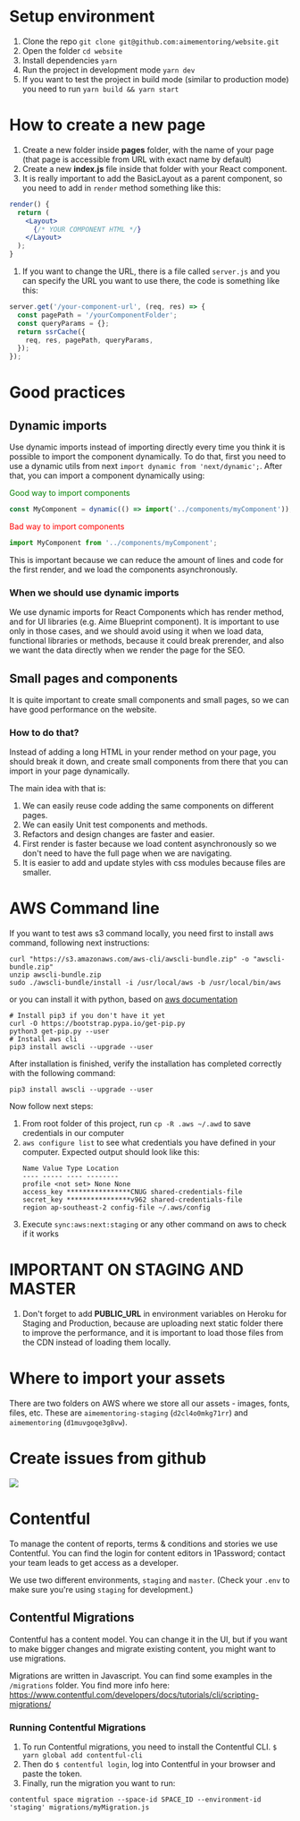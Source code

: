 # Setup environment

1. Clone the repo `git clone git@github.com:aimementoring/website.git`
2. Open the folder `cd website`
3. Install dependencies `yarn`
4. Run the project in development mode `yarn dev`
5. If you want to test the project in build mode (similar to production mode) you need to run `yarn build && yarn start`

# How to create a new page

1. Create a new folder inside **pages** folder, with the name of your page (that page is accessible from URL with exact name by default)
2. Create a new **index.js** file inside that folder with your React component.
3. It is really important to add the BasicLayout as a parent component, so you need to add in `render` method something like this:
```jsx
render() {
  return (
    <Layout>
      {/* YOUR COMPONENT HTML */}
    </Layout>
  );
}
```
1. If you want to change the URL, there is a file called `server.js` and you can specify the URL you want to use there, the code is something like this:
```js
server.get('/your-component-url', (req, res) => {
  const pagePath = '/yourComponentFolder';
  const queryParams = {};
  return ssrCache({
    req, res, pagePath, queryParams,
  });
});
```

# Good practices

## Dynamic imports

Use dynamic imports instead of importing directly every time you think it is possible to import the component dynamically. To do that, first you need to use a dynamic utils from next `import dynamic from 'next/dynamic';`. After that, you can import a component dynamically using:

<span style="color:green;">Good way to import components</span>
```jsx
const MyComponent = dynamic(() => import('../components/myComponent'));
```

<span style="color:red;">Bad way to import components</span>
```jsx
import MyComponent from '../components/myComponent';
```

This is important because we can reduce the amount of lines and code for the first render, and we load the components asynchronously.

### When we should use dynamic imports

We use dynamic imports for React Components which has render method, and for UI libraries (e.g. Aime Blueprint component).
It is important to use only in those cases, and we should avoid using it when we load data, functional libraries or methods, because it could break prerender, and also we want the data directly when we render the page for the SEO.

## Small pages and components

It is quite important to create small components and small pages, so we can have good performance on the website.

### How to do that?

Instead of adding a long HTML in your render method on your page, you should break it down, and create small components from there that you can import in your page dynamically.

The main idea with that is:
1. We can easily reuse code adding the same components on different pages.
2. We can easily Unit test components and methods.
3. Refactors and design changes are faster and easier.
4. First render is faster because we load content asynchronously so we don't need to have the full page when we are navigating.
5. It is easier to add and update styles with css modules because files are smaller.

# AWS Command line

If you want to test aws s3 command locally, you need first to install aws command, following next instructions:
```shell
curl "https://s3.amazonaws.com/aws-cli/awscli-bundle.zip" -o "awscli-bundle.zip"
unzip awscli-bundle.zip
sudo ./awscli-bundle/install -i /usr/local/aws -b /usr/local/bin/aws
```

or you can install it with python, based on [aws documentation](https://docs.aws.amazon.com/cli/latest/userguide/install-macos.html)
```shell
# Install pip3 if you don't have it yet
curl -O https://bootstrap.pypa.io/get-pip.py
python3 get-pip.py --user
# Install aws cli
pip3 install awscli --upgrade --user
```

After installation is finished, verify the installation has completed correctly with the following command:
```shell
pip3 install awscli --upgrade --user
```

Now follow next steps:
1. From root folder of this project, run `cp -R .aws ~/.awd` to save credentials in our computer
1. `aws configure list` to see what credentials you have defined in your computer. Expected output should look like this:
    ```
    Name Value Type Location
    ---- ----- ---- --------
    profile <not set> None None
    access_key ****************CNUG shared-credentials-file
    secret_key ****************v962 shared-credentials-file
    region ap-southeast-2 config-file ~/.aws/config
    ```
1. Execute `sync:aws:next:staging` or any other command on aws to check if it works

# IMPORTANT ON STAGING AND MASTER

1. Don't forget to add **PUBLIC_URL** in environment variables on Heroku for Staging and Production, because are uploading next static folder there to improve the performance, and it is important to load those files from the CDN instead of loading them locally.

# Where to import your assets

There are two folders on AWS where we store all our assets - images, fonts, files, etc. These are `aimementoring-staging` (`d2cl4o0mkg71rr`) and `aimementoring` (`d1muvgoqe3g8vw`).


# Create issues from github

<img src="https://lh4.googleusercontent.com/axJKw0MCkGzDgE6oJ5lVx266JOd3kMOLHc76TjP2eBj_xeuPU9IZbaqsZ9W7yPVOg8U5LH1hDCnw-7y6VThC=w3584-h1874-rw" /> 


# Contentful

To manage the content of reports, terms & conditions and stories we use Contentful.
You can find the login for content editors in 1Password; contact your team leads to get access as a developer.

We use two different environments, `staging` and `master`. 
(Check your `.env` to make sure you're using `staging` for development.)

## Contentful Migrations
Contentful has a content model. You can change it in the UI, but if you want to make bigger changes and migrate existing content, you might want to use migrations.

Migrations are written in Javascript. You can find some examples in the `/migrations` folder. 
You find more info here: https://www.contentful.com/developers/docs/tutorials/cli/scripting-migrations/

### Running Contentful Migrations
1. To run Contentful migrations, you need to install the Contentful CLI. 
```$ yarn global add contentful-cli```
2. Then do `$ contentful login`, log into Contentful in your browser and paste the token.
3. Finally, run the migration you want to run: 
```
contentful space migration --space-id SPACE_ID --environment-id 'staging' migrations/myMigration.js
```
